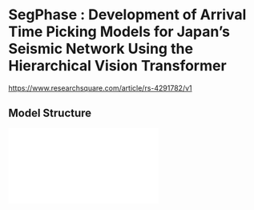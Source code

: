 # SegPhase : Development of Arrival Time Picking Models for Japan’s Seismic Network Using the Hierarchical Vision Transformer  
https://www.researchsquare.com/article/rs-4291782/v1  
## Model Structure  
![Test Image 1](/images/SegPhase.pdf)
